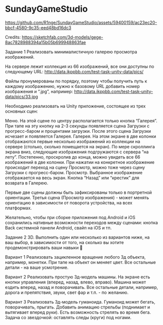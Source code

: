 # SundayGameStudio

https://github.com/R1nge/SundayGameStudio/assets/59400159/ac23ec20-bbcf-4580-9c35-eed48bd16dc3

Credits: 
https://sketchfab.com/3d-models/gege-8ac7828988394a15b05b699948863fae

Задание 1
Реализовать минималистичную галерею просмотра изображений.

На сервере лежит коллекция из 66 изображений, все они доступны по следующему URL:
http://data.ikppbb.com/test-task-unity-data/pics/

Файлы пронумерованы по порядку, поэтому чтобы получить путь к каждому изображению, нужно к базовому URL добавить номер изображения и “.jpg”, например:
http://data.ikppbb.com/test-task-unity-data/pics/33.jpg

Необходимо реализовать на Unity приложение, состоящее из трех основных сцен:

Меню. На этой сцене по центру располагается только кнопка “Галерея”. При тапе на эту кнопку на 2-3 секунды появляется сцена Загрузки с прогресс-баром и процентами загрузки. После этого сцена Загрузки исчезает и появляется Галерея.
Галерея. На этом экране в две колонки отображаются первые несколько изображений из коллекции на сервере (столько, сколько помещается на экран). По мере скроллинга экрана вниз, следующие изображения подгружаются с сервера “на лету”. Постепенно, проскролив до конца, можно увидеть все 66 изображений в две колонки. При нажатии на конкретное изображение происходит переход на сцену Просмотр, можно тоже через сцену Загрузки с прогресс-баром.
Просмотр. Выбранное изображение отображается на весь экран. Кнопка “Назад” или “крестик” для возврата в Галерею. 

Первые две сцены должны быть зафиксированы только в портретной ориентации. Третья сцена (Просмотр изображения) - может менять ориентацию в зависимости от поворота устройства, на всех платформах.

Желательно, чтобы при сборке приложения под Android и iOS сохранились нативные возможности переходов между сценами: кнопка Back системной панели Android, свайп на iOS и тп.

Задание 2
3D. Выполнить один или несколько из вариантов ниже, на ваш выбор, в зависимости от того, на сколько вы хотите продемонстрировать ваши навыки 🙂

Вариант 1
Реализовать зацикленное вращение любого 3д объекта, например, монетки. При тапе на объект он меняет цвет. Все остальные детали - на ваше усмотрение.

Вариант 2
Реализовать простую 3д-модель машины. На экране есть кнопки управления (вперед, назад, влево, вправо). Машина может ездить вперед, назад и поворачивать. Все остальные детали, например, дорога и препятствия, звуки, свет фар и т.п. - по желанию.

Вариант 3
Реализовать 3д-модель гуманоида. Гуманоид может бегать, поворачивать, прыгать. Добавить анимацию стрельбы (поднимает и вытягивает вперед руки). Есть возможность стрелять во время бега. Задача со звездочкой: оставлять следы (круги) под ногами.

